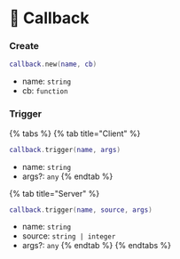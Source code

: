# 📄 Callback

### Create

```lua
callback.new(name, cb)
```

* name: `string`&#x20;
* cb: `function`&#x20;

### Trigger

{% tabs %}
{% tab title="Client" %}
```lua
callback.trigger(name, args)
```

* name: `string`&#x20;
* args?: `any`&#x20;
{% endtab %}

{% tab title="Server" %}
```lua
callback.trigger(name, source, args)
```

* name: `string`&#x20;
* source: `string | integer`&#x20;
* args?: `any` &#x20;
{% endtab %}
{% endtabs %}
